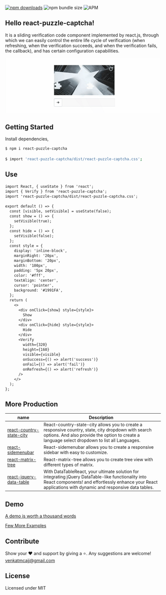 [![npm downloads](https://img.shields.io/npm/dm/react-puzzle-captcha.svg?style=flat-square)](http://npm-stat.com/charts.html?package=react-puzzle-captcha) ![npm bundle size](https://img.shields.io/bundlephobia/minzip/react-puzzle-captcha) ![APM](https://img.shields.io/npm/l/react-puzzle-captcha?style=flat-square)

## Hello react-puzzle-captcha!

It is a sliding verification code component implemented by react.js, through which we can easily control the entire life cycle of verification (when refreshing, when the verification succeeds, and when the verification fails, the callback), and has certain configuration capabilities.

![demo.gif](https://raw.githubusercontent.com/venkatmcajj/react-puzzle-captcha/master/docs/slider.gif)

## Getting Started

Install dependencies,

```bash
$ npm i react-puzzle-captcha

$ import 'react-puzzle-captcha/dist/react-puzzle-captcha.css';
```

## Use

```tsx
import React, { useState } from 'react';
import { Verify } from 'react-puzzle-captcha';
import 'react-puzzle-captcha/dist/react-puzzle-captcha.css';

export default () => {
  const [visible, setVisible] = useState(false);
  const show = () => {
    setVisible(true);
  };
  const hide = () => {
    setVisible(false);
  };
  const style = {
    display: 'inline-block',
    marginRight: '20px',
    marginBottom: '20px',
    width: '100px',
    padding: '5px 20px',
    color: '#fff',
    textAlign: 'center',
    cursor: 'pointer',
    background: '#1991FA',
  };
  return (
    <>
      <div onClick={show} style={style}>
        Show
      </div>
      <div onClick={hide} style={style}>
        Hide
      </div>
      <Verify
        width={320}
        height={160}
        visible={visible}
        onSuccess={() => alert('success')}
        onFail={() => alert('fail')}
        onRefresh={() => alert('refresh')}
      />
    </>
  );
};
```

## More Production

| name                                                                                | Description                                                                                                                                                                                           |
| ----------------------------------------------------------------------------------- | ----------------------------------------------------------------------------------------------------------------------------------------------------------------------------------------------------- |
| [react-country-state-city](https://github.com/venkatmcajj/react-country-state-city) | React-country-state-city allows you to create a responsive country, state, city dropdown with search options. And also provide the option to create a language select dropdown to list all Languages. |
| [react-sidemenubar](https://github.com/venkatmcajj/react-sidemenubar)               | React-sidemenubar allows you to create a responsive sidebar with easy to customize.                                                                                                                   |
| [react-matrix-tree](https://github.com/venkatmcajj/react-matrix-tree)               | React-matrix-tree allows you to create tree view with different types of matrix.                                                                                                                      |
| [react-jquery-data-table](https://github.com/venkatmcajj/react-jquery-data-table)               | With DataTableReact, your ultimate solution for integrating jQuery DataTable-like functionality into React components! and effortlessly enhance your React applications with dynamic and responsive data tables.                                                                                                                  |

## Demo

[A demo is worth a thousand words](https://venkatmcajj.github.io/react-puzzle-captacha/example)

[Few More Examples](https://venkatmcajj.github.io/react-puzzle-captacha/src/verify/index.md)

## Contribute

Show your ❤️ and support by giving a ⭐. Any suggestions are welcome! venkatmcajj@gmail.com

## License

Licensed under MIT
